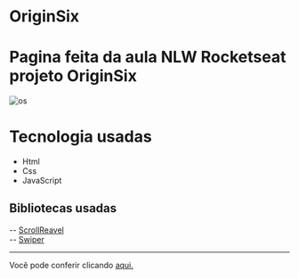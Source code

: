 
# OriginSix
<h1>Pagina feita da aula NLW Rocketseat projeto OriginSix</h1>

![os](https://user-images.githubusercontent.com/74004642/127776410-a34db35c-f10f-48f6-bce4-f4ad4f4774c8.png)

# Tecnologia usadas
- Html
- Css
- JavaScript

## Bibliotecas usadas
-- <a href="https://scrollrevealjs.org/guide/hello-world.html"> ScrollReavel</a> <br>
-- <a href="https://swiperjs.com/get-started">Swiper</a>

--- 
Você pode conferir clicando <a href="https://lucascurty.github.io/OriginSix/" >aqui.</a>
